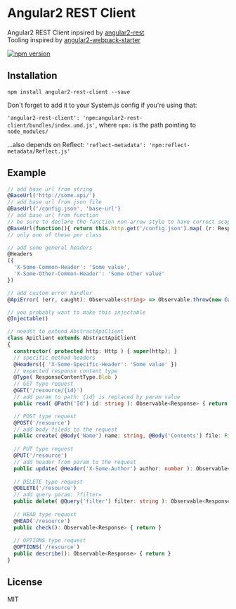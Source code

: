 # Angular2 REST Client
Angular2 REST Client inpsired by [angular2-rest](https://github.com/Paldom/angular2-rest)  
Tooling inspired by [angular2-webpack-starter](https://github.com/AngularClass/angular2-webpack-starter)

[![npm version](https://badge.fury.io/js/angular2-rest-client.svg)](https://badge.fury.io/js/angular2-rest-client)

## Installation
`npm install angular2-rest-client --save`


Don't forget to add it to your System.js config if you're using that:

`
'angular2-rest-client': 'npm:angular2-rest-client/bundles/index.umd.js'
`,
where `npm:` is the path pointing to `node_modules/`

...also depends on Reflect: `'reflect-metadata': 'npm:reflect-metadata/Reflect.js'`

## Example

```ts
// add base url from string
@BaseUrl('http://some.api/')
// add base url from json file
@BaseUrl('/config.json', 'base-url')
// add base url from function
// be sure to declare the function non-arrow style to have correct scope of this
@BaseUrl(function(){ return this.http.get('/config.json').map( (r: Response) => r.json()['base-url'] ) })
// only one of these per class 

// add some general headers
@Headers
({ 
  'X-Some-Common-Header': 'Some value', 
  'X-Some-Other-Common-Header': 'Some other value' 
})

// add custom error handler
@ApiError( (err, caught): Observable<string> => Observable.throw(new CustomError('BOOM!')) )

// you probably want to make this injectable
@Injectable()

// needst to extend AbstractApiClient
class ApiClient extends AbstractApiClient
{
  constructor( protected http: Http ) { super(http); }
  // specific method headers
  @Headers({ 'X-Some-Specific-Header': 'Some value' })
  // expected response content type
  @Type( ResponseContentType.Blob )
  // GET type request
  @GET('/resource/{id}')
  // add param to path: {id} is replaced by param value
  public read( @Path('Id') id: string ): Observable<Response> { return }

  // POST type request  
  @POST('/resource') 
  // add body fileds to the request
  public create( @Body('Name') name: string, @Body('Contents') file: File ): Observable<Response> { return }
  
  // PUT type request
  @PUT('/resource') 
  // add header from param to the request
  public update( @Header('X-Some-Author') author: number ): Observable<Response> { return }
  
  // DELETE type request
  @DELETE('/resource')
  // add query param: ?filter= 
  public delete( @Query('filter') filter: string ): Observable<Response> { return }
  
  // HEAD type request
  @HEAD('/resource') 
  public check(): Observable<Response> { return }
  
  // OPTIONS type request
  @OPTIONS('/resource') 
  public describe(): Observable<Response> { return }
}
```
## License

MIT
